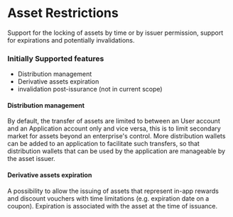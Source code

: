 # Asset Restrictions
Support for the locking of assets by time or by issuer permission, support for expirations and potentially invalidations.

### Initially Supported features
* Distribution management
* Derivative assets expiration
* invalidation post-issurance (not in current scope)

#### Distribution management
By default, the transfer of assets are limited to between an User account and an Application account only and vice versa, this is to limit secondary market for assets beyond an enterprise's control. More distribution wallets can be added to an application to facilitate such transfers, so that distribution wallets that can be used by the application are manageable by the asset issuer.

#### Derivative assets expiration
A possibility to allow the issuing of assets that represent in-app rewards and discount vouchers with time limitations (e.g. expiration date on a coupon). Expiration is associated with the asset at the time of issuance.
